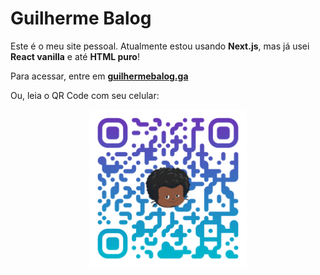 # Guilherme Balog

Este é o meu site pessoal. Atualmente estou usando **Next.js**, mas já usei **React vanilla** e até **HTML puro**!

Para acessar, entre em **[guilhermebalog.ga](https://guilhermebalog.ga)**

Ou, leia o QR Code com seu celular:

<img style="display: block; width: 50%; margin: 0 auto" src="public/qr-code.svg">
<!-- ![QR Code https://guilhermebalog.ga](public/qr-code.svg) -->

